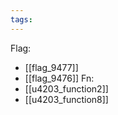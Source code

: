 ```yaml
---
tags:
---
```

Flag:
- [[flag_9477]]
- [[flag_9476]]
Fn:
- [[u4203_function2]]
- [[u4203_function8]]
